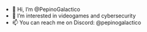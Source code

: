 - 👋 Hi, I’m @PepinoGalactico
- 👀 I’m interested in videogames and cybersecurity
- 📫 You can reach me on Discord: @pepinogalactico

<!---
PepinoGalactico/PepinoGalactico is a ✨ special ✨ repository because its `README.md` (this file) appears on your GitHub profile.
You can click the Preview link to take a look at your changes.
--->
